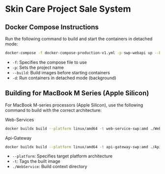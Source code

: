 # Skin Care Project Sale System

## Docker Compose Instructions

Run the following command to build and start the containers in detached mode:

```bash
docker-compose -f docker-compose-production-v1.yml -p swp-webapi up --build -d
```

-   `-f`: Specifies the compose file to use
-   `-p`: Sets the project name
-   `--build`: Build images before starting containers
-   `-d`: Run containers in detached mode (background)

## Building for MacBook M Series (Apple Silicon)

For MacBook M-series processors (Apple Silicon), use the following command to build with the correct architecture:

Web-Services

```bash
docker buildx build --platform linux/amd64 -t web-service-swp:amd ./WebService
```

Api-Gateway

```bash
docker buildx build --platform linux/amd64 -t api-gateway-swp:amd ./ApiGateway
```

-   `--platform`: Specifies target platform architecture
-   `-t`: Tags the built image
-   `./WebService`: Build context directory
